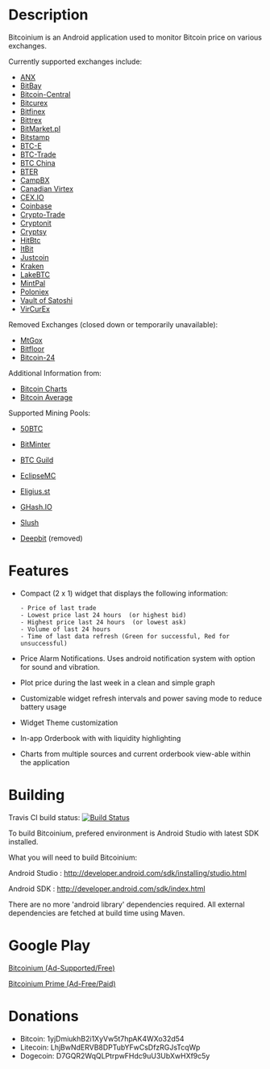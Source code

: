 Description
===============
Bitcoinium is an Android application used to monitor Bitcoin price on various exchanges. 

Currently supported exchanges include:

  - [ANX](https://anxbtc.com)
  - [BitBay](https://bitbay.pl)
  - [Bitcoin-Central](http://bitcoin-central.net)
  - [Bitcurex](https://bitcurex.com)
  - [Bitfinex](https://bitfinex.com.com)
  - [Bittrex](https://bittrex.com)
  - [BitMarket.pl](https://bitmarket.pl)
  - [Bitstamp](https://www.bitstamp.net)
  - [BTC-E](https://btc-e.com)
  - [BTC-Trade](https://www.btctrade.com)
  - [BTC China](https://btcchina.com)
  - [BTER](https://bter.com)
  - [CampBX](https://campbx.com)
  - [Canadian Virtex](https://www.cavirtex.com)
  - [CEX.IO](https://cex.io)
  - [Coinbase](https://coinbase.com)
  - [Crypto-Trade](https://crypto-trade.com)
  - [Cryptonit](https://cryptonit.net)
  - [Cryptsy](https://www.cryptsy.com)
  - [HitBtc](https://hitbtc.com)
  - [ItBit](https://www.itbit.com)
  - [Justcoin](https://justcoin.com/en)
  - [Kraken](https://www.kraken.com)
  - [LakeBTC](https://lakebtc.com)
  - [MintPal](https://www.mintpal.com)
  - [Poloniex](https://poloniex.com)
  - [Vault of Satoshi](https://www.vaultofsatoshi.com)
  - [VirCurEx](https://vircurex.com)
	
Removed Exchanges (closed down or temporarily unavailable):

  - [MtGox](http://mtgox.com)
  - [Bitfloor](https://bitfloor.com)
  - [Bitcoin-24](https://bitcoin-24.com)
		
Additional Information from:

  - [Bitcoin Charts](http://bitcoincharts.com/markets)
  - [Bitcoin Average](https://bitcoinaverage.com)

Supported Mining Pools:

  - [50BTC](https://50btc.com/en)
  - [BitMinter](http://bitminter.com)
  - [BTC Guild](https://www.btcguild.com)
  - [EclipseMC](https://eclipsemc.com)
  - [Eligius.st](http://eligius.st)
  - [GHash.IO](https://ghash.io/)
  - [Slush](http://mining.bitcoin.cz)

  - [Deepbit](http://deepbit.net) (removed)

Features
===============
- Compact (2 x 1) widget that displays the following information:
 
      - Price of last trade
      - Lowest price last 24 hours  (or highest bid)
      - Highest price last 24 hours  (or lowest ask)
      - Volume of last 24 hours
      - Time of last data refresh (Green for successful, Red for unsuccessful)

- Price Alarm Notifications. Uses android notification system with option for sound and vibration.
- Plot price during the last week in a clean and simple graph
- Customizable widget refresh intervals and power saving mode to reduce battery usage
- Widget Theme customization
- In-app Orderbook with with liquidity highlighting
- Charts from multiple sources and current orderbook view-able within the application

Building 
===============
Travis CI build status: [![Build Status](https://travis-ci.org/veken0m/bitcoinium.svg?branch=develop)](https://travis-ci.org/veken0m/bitcoinium)

To build Bitcoinium, prefered environment is Android Studio with latest SDK installed.

What you will need to build Bitcoinium:

Android Studio							: http://developer.android.com/sdk/installing/studio.html

Android SDK								: http://developer.android.com/sdk/index.html

There are no more 'android library' dependencies required. All external dependencies are fetched at build time using Maven.


Google Play
===============
[Bitcoinium (Ad-Supported/Free)](https://play.google.com/store/apps/details?id=com.veken0m.cavirtex)

[Bitcoinium Prime (Ad-Free/Paid)](https://play.google.com/store/apps/details?id=com.veken0m.bitcoinium)


Donations
===============
- Bitcoin: 1yjDmiukhB2i1XyVw5t7hpAK4WXo32d54
- Litecoin: LhjBwNdERVB8DPTubYFwCsDfzRGJsTcqWp
- Dogecoin: D7GQR2WqQLPtrpwFHdc9uU3UbXwHXf9c5y
